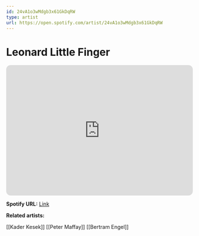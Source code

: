 ```yaml
---
id: 24vA1o3wMdgb3x61GkDqRW
type: artist
url: https://open.spotify.com/artist/24vA1o3wMdgb3x61GkDqRW
---
```

# Leonard Little Finger

<iframe style="border-radius:12px" src="https://open.spotify.com/embed/artist/24vA1o3wMdgb3x61GkDqRW" width="100%" height="352" frameBorder="0" allowfullscreen="" allow="autoplay; clipboard-write; encrypted-media; fullscreen; picture-in-picture" loading="lazy"></iframe>

**Spotify URL:** [Link](https://open.spotify.com/artist/24vA1o3wMdgb3x61GkDqRW)

**Related artists:**

[[Kader Kesek]]
[[Peter Maffay]]
[[Bertram Engel]]
